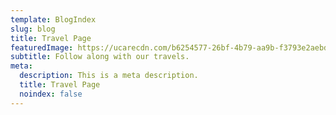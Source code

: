 ```yaml
---
template: BlogIndex
slug: blog
title: Travel Page
featuredImage: https://ucarecdn.com/b6254577-26bf-4b79-aa9b-f3793e2aebdc/
subtitle: Follow along with our travels.
meta:
  description: This is a meta description.
  title: Travel Page
  noindex: false
---
```

